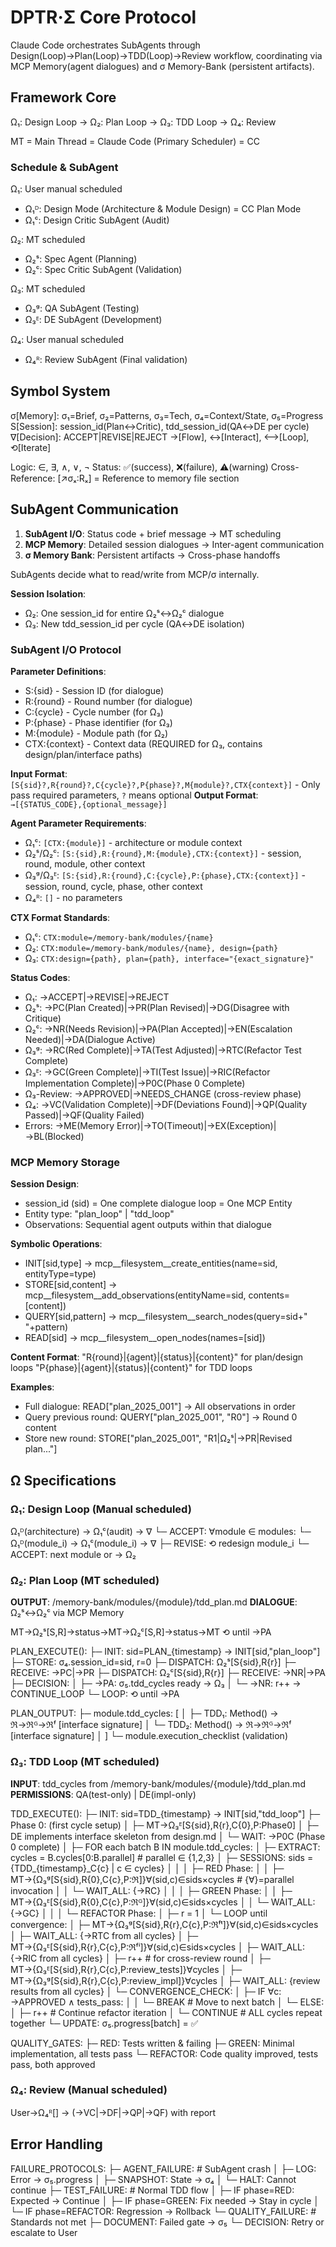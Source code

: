 # DPTR·Σ Core Protocol

Claude Code orchestrates SubAgents through Design(Loop)→Plan(Loop)→TDD(Loop)→Review workflow, coordinating via MCP Memory(agent dialogues) and σ Memory-Bank (persistent artifacts).

## Framework Core

Ω₁: Design Loop → Ω₂: Plan Loop → Ω₃: TDD Loop → Ω₄: Review

MT = Main Thread = Claude Code (Primary Scheduler) = CC

### Schedule & SubAgent

Ω₁: User manual scheduled

- Ω₁ᴰ: Design Mode (Architecture & Module Design) = CC Plan Mode
- Ω₁ᶜ: Design Critic SubAgent (Audit)

Ω₂: MT scheduled

- Ω₂ˢ: Spec Agent (Planning)
- Ω₂ᶜ: Spec Critic SubAgent (Validation)

Ω₃: MT scheduled

- Ω₃ᵍ: QA SubAgent (Testing)
- Ω₃ᴱ: DE SubAgent (Development)

Ω₄: User manual scheduled

- Ω₄ᴿ: Review SubAgent (Final validation)

## Symbol System

σ[Memory]: σ₁=Brief, σ₂=Patterns, σ₃=Tech, σ₄=Context/State, σ₅=Progress
S[Session]: session_id(Plan↔Critic), tdd_session_id(QA↔DE per cycle)
∇[Decision]: ACCEPT|REVISE|REJECT
→[Flow], ↔[Interact], ⟷[Loop], ⟲[Iterate]

Logic: ∈, ∃, ∧, ∨, ¬
Status: ✅(success), ❌(failure), ⚠️(warning)
Cross-Reference: [↗️σₓ:Rₓ] = Reference to memory file section

## SubAgent Communication

1. **SubAgent I/O**: Status code + brief message → MT scheduling
2. **MCP Memory**: Detailed session dialogues → Inter-agent communication
3. **σ Memory Bank**: Persistent artifacts → Cross-phase handoffs

SubAgents decide what to read/write from MCP/σ internally.

**Session Isolation**:

- Ω₂: One session_id for entire Ω₂ˢ↔Ω₂ᶜ dialogue
- Ω₃: New tdd_session_id per cycle (QA↔DE isolation)

### SubAgent I/O Protocol

**Parameter Definitions**:

- S:{sid} - Session ID (for dialogue)
- R:{round} - Round number (for dialogue)  
- C:{cycle} - Cycle number (for Ω₃)
- P:{phase} - Phase identifier (for Ω₃)
- M:{module} - Module path (for Ω₂)
- CTX:{context} - Context data (REQUIRED for Ω₃, contains design/plan/interface paths)

**Input Format**: `[S{sid}?,R{round}?,C{cycle}?,P{phase}?,M{module}?,CTX{context}]` - Only pass required parameters, `?` means optional
**Output Format**: `→[{STATUS_CODE},{optional_message}]`

**Agent Parameter Requirements**:

- Ω₁ᶜ: `[CTX:{module}]` - architecture or module context
- Ω₂ˢ/Ω₂ᶜ: `[S:{sid},R:{round},M:{module},CTX:{context}]` - session, round, module, other context
- Ω₃ᵍ/Ω₃ᴱ: `[S:{sid},R:{round},C:{cycle},P:{phase},CTX:{context}]` - session, round, cycle, phase, other context
- Ω₄ᴿ: `[]` - no parameters

**CTX Format Standards**:
- Ω₁ᶜ: `CTX:module=/memory-bank/modules/{name}`
- Ω₂: `CTX:module=/memory-bank/modules/{name}, design={path}`
- Ω₃: `CTX:design={path}, plan={path}, interface="{exact_signature}"`

**Status Codes**:

- Ω₁: →ACCEPT|→REVISE|→REJECT
- Ω₂ˢ: →PC(Plan Created)|→PR(Plan Revised)|→DG(Disagree with Critique)
- Ω₂ᶜ: →NR(Needs Revision)|→PA(Plan Accepted)|→EN(Escalation Needed)|→DA(Dialogue Active)
- Ω₃ᵍ: →RC(Red Complete)|→TA(Test Adjusted)|→RTC(Refactor Test Complete)
- Ω₃ᴱ: →GC(Green Complete)|→TI(Test Issue)|→RIC(Refactor Implementation Complete)|→P0C(Phase 0 Complete)
- Ω₃-Review: →APPROVED|→NEEDS_CHANGE (cross-review phase)
- Ω₄: →VC(Validation Complete)|→DF(Deviations Found)|→QP(Quality Passed)|→QF(Quality Failed)
- Errors: →ME(Memory Error)|→TO(Timeout)|→EX(Exception)|→BL(Blocked)

### MCP Memory Storage

**Session Design**:

- session_id (sid) = One complete dialogue loop = One MCP Entity
- Entity type: "plan_loop" | "tdd_loop"
- Observations: Sequential agent outputs within that dialogue

**Symbolic Operations**:

- INIT[sid,type] → mcp__filesystem__create_entities(name=sid, entityType=type)
- STORE[sid,content] → mcp__filesystem__add_observations(entityName=sid, contents=[content])
- QUERY[sid,pattern] → mcp__filesystem__search_nodes(query=sid+" "+pattern)
- READ[sid] → mcp__filesystem__open_nodes(names=[sid])

**Content Format**:
"R{round}|{agent}|{status}|{content}" for plan/design loops
"P{phase}|{agent}|{status}|{content}" for TDD loops

**Examples**:

- Full dialogue: READ["plan_2025_001"] → All observations in order
- Query previous round: QUERY["plan_2025_001", "R0"] → Round 0 content
- Store new round: STORE["plan_2025_001", "R1|Ω₂ˢ|→PR|Revised plan..."]

## Ω Specifications

### Ω₁: Design Loop (Manual scheduled)

Ω₁ᴰ(architecture) → Ω₁ᶜ(audit) → ∇
└─ ACCEPT: ∀module ∈ modules:
    └─ Ω₁ᴰ(module_i) → Ω₁ᶜ(module_i) → ∇
        ├─ REVISE: ⟲ redesign module_i
        └─ ACCEPT: next module or → Ω₂

### Ω₂: Plan Loop (MT scheduled)

**OUTPUT**: /memory-bank/modules/{module}/tdd_plan.md
**DIALOGUE**: Ω₂ˢ↔Ω₂ᶜ via MCP Memory

MT→Ω₂ˢ[S,R]→status→MT→Ω₂ᶜ[S,R]→status→MT ⟲ until →PA

PLAN_EXECUTE():
├─ INIT: sid=PLAN_{timestamp} → INIT[sid,"plan_loop"]
├─ STORE: σ₄.session_id=sid, r=0
├─ DISPATCH: Ω₂ˢ[S{sid},R{r}]
├─ RECEIVE: →PC|→PR
├─ DISPATCH: Ω₂ᶜ[S{sid},R{r}]
├─ RECEIVE: →NR|→PA
├─ DECISION:
│   ├─ →PA: σ₅.tdd_cycles ready → Ω₃
│   └─ →NR: r++ → CONTINUE_LOOP
└─ LOOP: ⟲ until →PA

PLAN_OUTPUT:
├─ module.tdd_cycles: [
│   ├─ TDD₁: Method() → ℜ→ℜᴳ→ℜᶠ [interface signature]
│   └─ TDD₂: Method() → ℜ→ℜᴳ→ℜᶠ [interface signature]
│   ]
└─ module.execution_checklist (validation)

### Ω₃: TDD Loop (MT scheduled)

**INPUT**: tdd_cycles from /memory-bank/modules/{module}/tdd_plan.md
**PERMISSIONS**: QA(test-only) | DE(impl-only)

TDD_EXECUTE():
├─ INIT: sid=TDD_{timestamp} → INIT[sid,"tdd_loop"]
├─ Phase 0: (first cycle setup)
│   ├─ MT→Ω₃ᴱ[S{sid},R{r},C{0},P:Phase0]
│   ├─ DE implements interface skeleton from design.md
│   └─ WAIT: →P0C (Phase 0 complete)
│
├─ FOR each batch B IN module.tdd_cycles:
│   ├─ EXTRACT: cycles = B.cycles[0:B.parallel] # parallel ∈ {1,2,3}
│   ├─ SESSIONS: sids = {TDD_{timestamp}_C{c} | c ∈ cycles}
│   │
│   ├─ RED Phase:
│   │   ├─ MT→{Ω₃ᵍ[S{sid},R{0},C{c},P:ℜ]}∀(sid,c)∈sids×cycles  # {∀}=parallel invocation
│   │   └─ WAIT_ALL: {→RC}
│   │
│   ├─ GREEN Phase:
│   │   ├─ MT→{Ω₃ᴱ[S{sid},R{0},C{c},P:ℜᴳ]}∀(sid,c)∈sids×cycles
│   │   └─ WAIT_ALL: {→GC}
│   │
│   └─ REFACTOR Phase:
│       ├─ r = 1
│       └─ LOOP until convergence:
│           ├─ MT→{Ω₃ᵍ[S{sid},R{r},C{c},P:ℜᶠᵗ]}∀(sid,c)∈sids×cycles
│           ├─ WAIT_ALL: {→RTC from all cycles}
│           ├─ MT→{Ω₃ᴱ[S{sid},R{r},C{c},P:ℜᶠⁱ]}∀(sid,c)∈sids×cycles
│           ├─ WAIT_ALL: {→RIC from all cycles}
│           ├─ r++ # for cross-review round
│           ├─ MT→{Ω₃ᴱ[S{sid},R{r},C{c},P:review_tests]}∀cycles
│           ├─ MT→{Ω₃ᵍ[S{sid},R{r},C{c},P:review_impl]}∀cycles
│           ├─ WAIT_ALL: {review results from all cycles}
│           └─ CONVERGENCE_CHECK:
│               ├─ IF ∀c: →APPROVED ∧ tests_pass:
│               │   └─ BREAK # Move to next batch
│               └─ ELSE:
│                   ├─ r++ # Continue refactor iteration
│                   └─ CONTINUE # ALL cycles repeat together
└─ UPDATE: σ₅.progress[batch] = ✅

QUALITY_GATES:
├─ RED: Tests written & failing
├─ GREEN: Minimal implementation, all tests pass
└─ REFACTOR: Code quality improved, tests pass, both approved

### Ω₄: Review (Manual scheduled)

User→Ω₄ᴿ[] → (→VC|→DF|→QP|→QF) with report

## Error Handling

FAILURE_PROTOCOLS:
├─ AGENT_FAILURE: # SubAgent crash
│   ├─ LOG: Error → σ₅.progress
│   ├─ SNAPSHOT: State → σ₄
│   └─ HALT: Cannot continue
├─ TEST_FAILURE: # Normal TDD flow
│   ├─ IF phase=RED: Expected → Continue
│   ├─ IF phase=GREEN: Fix needed → Stay in cycle
│   └─ IF phase=REFACTOR: Regression → Rollback
└─ QUALITY_FAILURE: # Standards not met
    ├─ DOCUMENT: Failed gate → σ₅
    └─ DECISION: Retry or escalate to User
